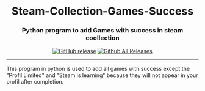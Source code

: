 <h1 align="center">Steam-Collection-Games-Success
</h1>
<h3 align="center">Python program to add Games with success in steam coollection</h3>

<p align="center">
    <a href="https://github.comMouflon23/Steam-Collection-Games-Success/releases/latest"><img src="https://img.shields.io/github/release/Mouflon23/Steam-Collection-Games-Success.svg?maxAge=2592000" alt="GitHub release" /></a>
    <a href="https://https://github.com/Mouflon23/Steam-Collection-Games-Success/releases"><img src="https://img.shields.io/github/downloads/Mouflon23/Steam-Collection-Games-Success/total.svg?maxAge=2592000" alt="Github All Releases" /></a>
</p>

---

This program in python is used to add all games with success except the "Profil Limited" and "Steam is learning"  because they will not appear in your profil after completion.
